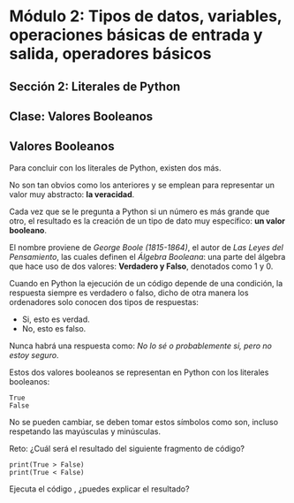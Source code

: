 # Módulo 2: Tipos de datos, variables, operaciones básicas de entrada y salida, operadores básicos 
## Sección 2: Literales de Python 
## Clase: Valores Booleanos

## Valores Booleanos

Para concluir con los literales de Python, existen dos más.

No son tan obvios como los anteriores y se emplean para representar un valor muy abstracto: **la veracidad**.

Cada vez que se le pregunta a Python si un número es más grande que otro, el resultado es la creación de un tipo de dato muy específico: **un valor booleano**.

El nombre proviene de *George Boole (1815-1864)*, el autor de *Las Leyes del Pensamiento*, las cuales definen el *Álgebra Booleana*: una parte del álgebra que hace uso de dos valores: **Verdadero y Falso**, denotados como 1 y 0.

Cuando en Python la ejecución de un código depende de una condición, la respuesta siempre es verdadero o falso, dicho de otra manera los ordenadores  solo conocen dos tipos de respuestas:

* Si, esto es verdad.
* No, esto es falso.

Nunca habrá una respuesta como: *No lo sé o probablemente si, pero no estoy seguro*.


Estos dos valores booleanos se representan en Python con los literales booleanos:

```
True
False
```

No se pueden cambiar, se deben tomar estos símbolos como son, incluso respetando las mayúsculas y minúsculas.

Reto: ¿Cuál será el resultado del siguiente fragmento de código?

```
print(True > False)
print(True < False)
```

Ejecuta el código , ¿puedes explicar el resultado?


